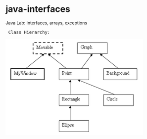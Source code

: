# java-interfaces
Java Lab: interfaces, arrays, exceptions
<pre> Class Hierarchy: </pre>

![picture](https://github.com/vadrx/java-interfaces/blob/master/Hierarchy.png)

